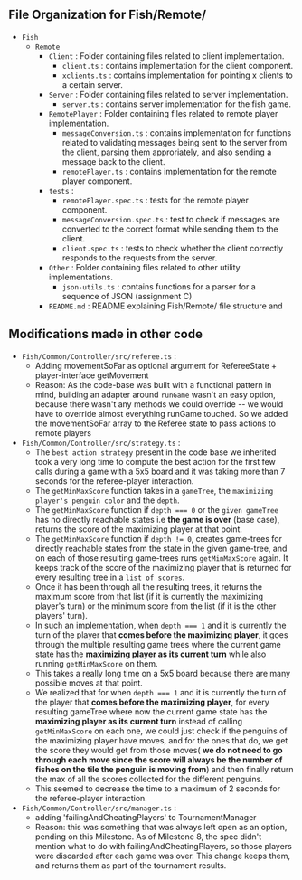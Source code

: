 ## File Organization for Fish/Remote/

- `Fish`
  - `Remote`
    - `Client` : Folder containing files related to client implementation.
      - `client.ts` : contains implementation for the client component.
      - `xclients.ts` : contains implementation for pointing x clients to a certain server.
    - `Server` : Folder containing files related to server implementation.
      - `server.ts` : contains server implementation for the fish game.
    - `RemotePlayer` : Folder containing files related to remote player implementation.
      - `messageConversion.ts` : contains implementation for functions related to validating messages being sent to the server from the client, parsing them approriately, and also sending a message back to the client.
      - `remotePlayer.ts` : contains implementation for the remote player component.
    - `tests` :
      - `remotePlayer.spec.ts` : tests for the remote player component.
      - `messageConversion.spec.ts` : test to check if messages are converted to the correct format while sending them to the client.
      - `client.spec.ts` : tests to check whether the client correctly responds to the requests from the server.
    - `Other` : Folder containing files related to other utility implementations.
      - `json-utils.ts` : contains functions for a parser for a sequence of JSON (assignment C)
    - `README.md` : README explaining Fish/Remote/ file structure and

## Modifications made in other code

- `Fish/Common/Controller/src/referee.ts` :
  - Adding movementSoFar as optional argument for RefereeState + player-interface getMovement
  - Reason: As the code-base was built with a functional pattern in mind, building an
    adapter around `runGame` wasn't an easy option, because there wasn't any methods we could
    override -- we would have to override almost everything runGame touched.
    So we added the movementSoFar array to the Referee state to pass actions to remote players
- `Fish/Common/Controller/src/strategy.ts` :
  - The `best action strategy` present in the code base we inherited took a very long time to compute the best action for the first few calls during a game with a 5x5 board and it was taking more than 7 seconds for the referee-player interaction.
  - The `getMinMaxScore` function takes in a `gameTree`, the `maximizing player's penguin color` and the `depth`.
  - The `getMinMaxScore` function if `depth === 0` or the `given gameTree` has no directly reachable states i.e **the game is over** (base case), returns the score of the maximizing player at that point.
  - The `getMinMaxScore` function if `depth != 0`, creates game-trees for directly reachable states from the state in the given game-tree, and on each of those resulting game-trees runs `getMinMaxScore` again. It keeps track of the score of the maximizing player that is returned for every resulting tree in a `list of scores`.
  - Once it has been through all the resulting trees, it returns the maximum score from that list (if it is currently the maximizing player's turn) or the minimum score from the list (if it is the other players' turn).
  - In such an implementation, when `depth === 1` and it is currently the turn of the player that **comes before the maximizing player**, it goes through the multiple resulting game trees where the current game state has the **maximizing player as its current turn** while also running `getMinMaxScore` on them.
  - This takes a really long time on a 5x5 board because there are many possible moves at that point.
  - We realized that for when `depth === 1` and it is currently the turn of the player that **comes before the maximizing player**, for every resulting gameTree where now the current game state has the **maximizing player as its current turn** instead of calling `getMinMaxScore` on each one, we could just check if the penguins of the maximizing player have moves, and for the ones that do, we get the score they would get from those moves( **we do not need to go through each move since the score will always be the number of fishes on the tile the penguin is moving from**) and then finally return the max of all the scores collected for the different penguins.
  - This seemed to decrease the time to a maximum of 2 seconds for the referee-player interaction.
- `Fish/Common/Controller/src/manager.ts` :
  - adding 'failingAndCheatingPlayers' to TournamentManager
  - Reason: this was something that was always left open as an option, pending on this Milestone.
    As of Milestone 8, the spec didn't mention what to do with failingAndCheatingPlayers, so those
    players were discarded after each game was over. This change keeps them, and returns them
    as part of the tournament results.
